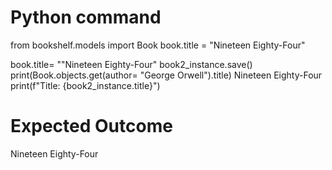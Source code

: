 # Python command

from bookshelf.models import Book
book.title = "Nineteen Eighty-Four"

book.title= ""Nineteen Eighty-Four"
book2_instance.save()
print(Book.objects.get(author= "George Orwell").title)
Nineteen Eighty-Four
print(f"Title: {book2_instance.title}")

# Expected Outcome

Nineteen Eighty-Four
